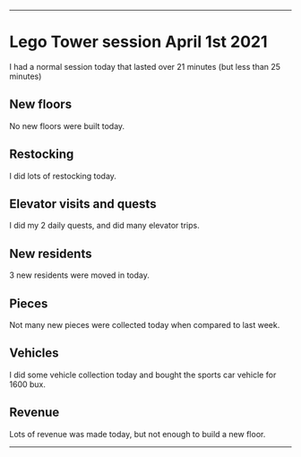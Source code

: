 
***

# Lego Tower session April 1st 2021

I had a normal session today that lasted over 21 minutes (but less than 25 minutes)

## New floors

No new floors were built today.

## Restocking

I did lots of restocking today.

## Elevator visits and quests

I did my 2 daily quests, and did many elevator trips.

## New residents

3 new residents were moved in today.

## Pieces

Not many new pieces were collected today when compared to last week.

## Vehicles

I did some vehicle collection today and bought the sports car vehicle for 1600 bux.

## Revenue

Lots of revenue was made today, but not enough to build a new floor.

***
